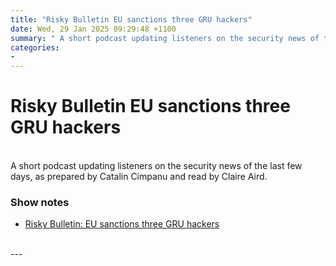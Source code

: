 ```yaml
---
title: "Risky Bulletin EU sanctions three GRU hackers"
date: Wed, 29 Jan 2025 09:29:48 +1100
summary: " A short podcast updating listeners on the security news of the last few days, as prepared by Catalin Cimpanu and read by"
categories: 
- 
---
```

# Risky Bulletin EU sanctions three GRU hackers


<br/>
A short podcast updating listeners on the security news of the last few days, as prepared by Catalin Cimpanu and read by Claire Aird.

### Show notes

-   [Risky Bulletin: EU sanctions three GRU hackers](https://risky.biz/risky-bulletin-eu-sanctions-three-gru-hackers/)

<br/>
---
